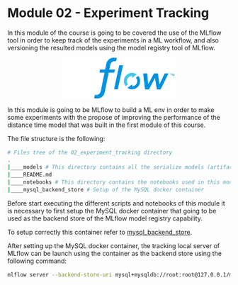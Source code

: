 # Module 02 - Experiment Tracking
In this module of the course is going to be covered the use of the MLflow tool in order to keep track of the experiments in a ML workflow, and also versioning the resulted models using the model registry tool of MLflow.

<p align="center">
  <img src="../assets/imgs/mlflow_logo.png" width=50%/>
</p>

In this module is going to be MLflow to build a ML env in order to make some experiments with the propose of improving the performance of the distance time model that was built in the first module of this course.

The file structure is the following:

```bash 
# Files tree of the 02_experiment_tracking directory
.
|____models # This directory contains all the serialize models (artifacts)
|____README.md
|____notebooks # This directory contains the notebooks used in this module
|____mysql_backend_store # Setup of the MySQL docker container 
```


Before start executing the different scripts and notebooks of this module it is necessary to first setup the MySQL docker container that going to be used as the backend store of the MLflow model registry capability.

To setup correctly this container refer to [mysql_backend_store](mysql_backend_store/README.md).

After setting up the MySQL docker container, the tracking local server of MLflow can be launch using the container as the backend store using the following command:

```bash 
mlflow server --backend-store-uri mysql+mysqldb://root:root@127.0.0.1/mlflow_entities_db --default-artifact-root <artifacts_root_dir>
```
